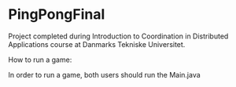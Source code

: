 # PingPongFinal

Project completed during Introduction to Coordination in Distributed Applications course at Danmarks Tekniske Universitet.

How to run a game:

In order to run a game, both users should run the Main.java
 
